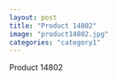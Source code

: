 ```yaml
---
layout: post
title: "Product 14802"
image: "product14802.jpg"
categories: "category1"
---
```

Product 14802
